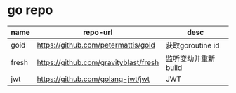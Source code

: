 # go repo

| name  | repo-url                                | desc                |
| ----- | --------------------------------------- | ------------------- |
| goid  | <https://github.com/petermattis/goid>   | 获取goroutine id    |
| fresh | <https://github.com/gravityblast/fresh> | 监听变动并重新build |
| jwt   | <https://github.com/golang-jwt/jwt>     | JWT                 |
